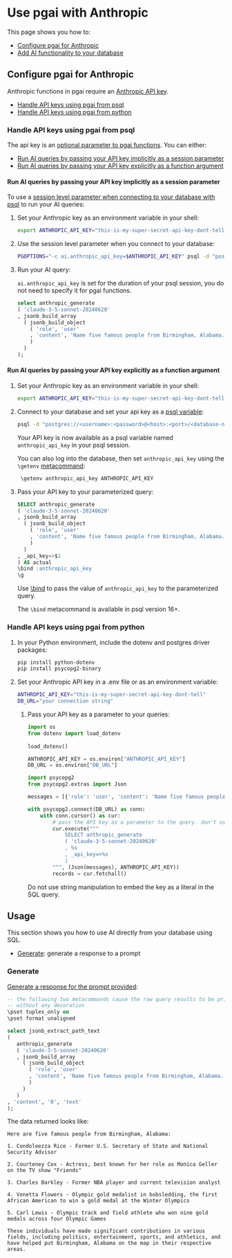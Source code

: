 # Use pgai with Anthropic

This page shows you how to:

- [Configure pgai for Anthropic](#configure-pgai-for-anthropic)
- [Add AI functionality to your database](#usage)

## Configure pgai for Anthropic

Anthropic functions in pgai require an [Anthropic API key](https://docs.anthropic.com/en/docs/quickstart#set-your-api-key).

- [Handle API keys using pgai from psql](#handle-api-keys-using-pgai-from-psql)
- [Handle API keys using pgai from python](#handle-api-keys-using-pgai-from-python)

### Handle API keys using pgai from psql

The api key is an [optional parameter to pgai functions](https://www.postgresql.org/docs/current/sql-syntax-calling-funcs.html).
You can either:

* [Run AI queries by passing your API key implicitly as a session parameter](#run-ai-queries-by-passing-your-api-key-implicitly-as-a-session-parameter)
* [Run AI queries by passing your API key explicitly as a function argument](#run-ai-queries-by-passing-your-api-key-explicitly-as-a-function-argument)

#### Run AI queries by passing your API key implicitly as a session parameter

To use a [session level parameter when connecting to your database with psql](https://www.postgresql.org/docs/current/config-setting.html#CONFIG-SETTING-SHELL)
to run your AI queries:

1. Set your Anthropic key as an environment variable in your shell:
    ```bash
    export ANTHROPIC_API_KEY="this-is-my-super-secret-api-key-dont-tell"
    ```
1. Use the session level parameter when you connect to your database:

    ```bash
    PGOPTIONS="-c ai.anthropic_api_key=$ANTHROPIC_API_KEY" psql -d "postgres://<username>:<password>@<host>:<port>/<database-name>"
    ```

1. Run your AI query:

   `ai.anthropic_api_key` is set for the duration of your psql session, you do not need to specify it for pgai functions.

    ```sql
    select anthropic_generate
    ( 'claude-3-5-sonnet-20240620'
    , jsonb_build_array
      ( jsonb_build_object
        ( 'role', 'user'
        , 'content', 'Name five famous people from Birmingham, Alabama.'
        )
      )
    );
    ```

#### Run AI queries by passing your API key explicitly as a function argument

1. Set your Anthropic key as an environment variable in your shell:
    ```bash
    export ANTHROPIC_API_KEY="this-is-my-super-secret-api-key-dont-tell"
    ```

2. Connect to your database and set your api key as a [psql variable](https://www.postgresql.org/docs/current/app-psql.html#APP-PSQL-VARIABLES):

      ```bash
      psql -d "postgres://<username>:<password>@<host>:<port>/<database-name>" -v anthropic_api_key=$ANTHROPIC_API_KEY
      ```
   Your API key is now available as a psql variable named `anthropic_api_key` in your psql session.

   You can also log into the database, then set `anthropic_api_key` using the `\getenv` [metacommand](https://www.postgresql.org/docs/current/app-psql.html#APP-PSQL-META-COMMAND-GETENV):

      ```sql
       \getenv anthropic_api_key ANTHROPIC_API_KEY
      ```

4. Pass your API key to your parameterized query:
    ```sql
    SELECT anthropic_generate
    ( 'claude-3-5-sonnet-20240620'
    , jsonb_build_array
      ( jsonb_build_object
        ( 'role', 'user'
        , 'content', 'Name five famous people from Birmingham, Alabama.'
        )
      )
    , _api_key=>$1
    ) AS actual
    \bind :anthropic_api_key
    \g
    ```

   Use [\bind](https://www.postgresql.org/docs/current/app-psql.html#APP-PSQL-META-COMMAND-BIND) to pass the value of `anthropic_api_key` to the parameterized query.

   The `\bind` metacommand is available in psql version 16+.

### Handle API keys using pgai from python

1. In your Python environment, include the dotenv and postgres driver packages:

    ```bash
    pip install python-dotenv
    pip install psycopg2-binary
    ```

2. Set your Anthropic API key in a .env file or as an environment variable:
    ```bash
    ANTHROPIC_API_KEY="this-is-my-super-secret-api-key-dont-tell"
    DB_URL="your connection string"
    ```

   1. Pass your API key as a parameter to your queries:

       ```python
       import os
       from dotenv import load_dotenv
        
       load_dotenv()
       
       ANTHROPIC_API_KEY = os.environ["ANTHROPIC_API_KEY"]
       DB_URL = os.environ["DB_URL"]
       
       import psycopg2
       from psycopg2.extras import Json
       
       messages = [{'role': 'user', 'content': 'Name five famous people from Birmingham, Alabama.'}]
       
       with psycopg2.connect(DB_URL) as conn:
           with conn.cursor() as cur:
               # pass the API key as a parameter to the query. don't use string manipulations
               cur.execute("""
                   SELECT anthropic_generate
                   ( 'claude-3-5-sonnet-20240620'
                   , %s
                   , _api_key=>%s
                   )
               """, (Json(messages), ANTHROPIC_API_KEY))
               records = cur.fetchall()
       ```

      Do not use string manipulation to embed the key as a literal in the SQL query.

## Usage

This section shows you how to use AI directly from your database using SQL.

- [Generate](#generate): generate a response to a prompt

### Generate

[Generate a response for the prompt provided](https://docs.anthropic.com/en/api/messages):

```sql
-- the following two metacommands cause the raw query results to be printed
-- without any decoration
\pset tuples_only on
\pset format unaligned

select jsonb_extract_path_text
(
   anthropic_generate
   ( 'claude-3-5-sonnet-20240620'
   , jsonb_build_array
     ( jsonb_build_object
       ( 'role', 'user'
       , 'content', 'Name five famous people from Birmingham, Alabama.'
       )
     )
   )
, 'content', '0', 'text'
);
```

The data returned looks like:

```text
Here are five famous people from Birmingham, Alabama:

1. Condoleezza Rice - Former U.S. Secretary of State and National Security Advisor

2. Courteney Cox - Actress, best known for her role as Monica Geller on the TV show "Friends"

3. Charles Barkley - Former NBA player and current television analyst

4. Vonetta Flowers - Olympic gold medalist in bobsledding, the first African American to win a gold medal at the Winter Olympics

5. Carl Lewis - Olympic track and field athlete who won nine gold medals across four Olympic Games

These individuals have made significant contributions in various fields, including politics, entertainment, sports, and athletics, and have helped put Birmingham, Alabama on the map in their respective areas.
```
